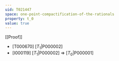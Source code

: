 ```yaml
---
uid: T021447
space: one-point-compactification-of-the-rationals
property: t_0
value: true
---
```

[[Proof]]

* [T000670] [$T_1$|P000002]
* [I000119] [$T_1$|P000002] => [$T_0$|P000001]

